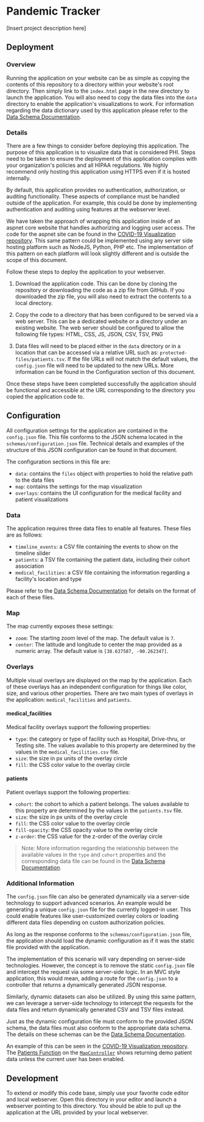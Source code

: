 # Pandemic Tracker

[Insert project description here]

## Deployment

### Overview

Running the application on your website can be as simple as copying the contents of this repository to a directory within your website's root directory. Then simply link to the `index.html` page in the new directory to launch the application. You will also need to copy the data files into the `data` directory to enable the application's visualizations to work. For information regarding the data dictionary used by this application please refer to the [Data Schema Documentation](schemas/data-schema.md).

### Details

There are a few things to consider before deploying this application. The purpose of this application is to visualize data that is considered PHI. Steps need to be taken to ensure the deployment of this application complies with your organization's policies and all HIPAA regulations. We highly recommend only hosting this application using HTTPS even if it is hosted internally.

By default, this application provides no authentication, authorization, or auditing functionality. These aspects of compliance must be handled outside of the application. For example, this could be done by implementing authentication and auditing using features at the webserver level.

We have taken the approach of wrapping this application inside of an aspnet core website that handles authorizing and logging user access. The code for the aspnet site can be found in the [COVID-19 Visualization repository](https://github.com/i2-wustl/covid19-visualization). This same pattern could be implemented using any server side hosting platform such as NodeJS, Python, PHP etc. The implementation of this pattern on each platform will look slightly different and is outside the scope of this document.

Follow these steps to deploy the application to your webserver.

1. Download the application code. This can be done by cloning the repository or downloading the code as a zip file from GitHub. If you downloaded the zip file, you will also need to extract the contents to a local directory.

2. Copy the code to a directory that has been configured to be served via a web server. This can be a dedicated website or a directory under an existing website. The web server should be configured to allow the following file types: HTML, CSS, JS, JSON, CSV, TSV, PNG

3. Data files will need to be placed either in the `data` directory or in a location that can be accessed via a relative URL such as: `protected-files/patients.tsv`. If the file URLs will not match the default values, the `config.json` file will need to be updated to the new URLs. More information can be found in the Configuration section of this document.

Once these steps have been completed successfully the application should be functional and accessible at the URL corresponding to the directory you copied the application code to.

## Configuration

All configuration settings for the application are contained in the `config.json` file. This file conforms to the JSON schema located in the `schemas/configuration.json` file. Technical details and examples of the structure of this JSON configuration can be found in that document.

The configuration sections in this file are:

- `data`: contains the `files` object with properties to hold the relative path to the data files
- `map`: contains the settings for the map visualization
- `overlays`: contains the UI configuration for the medical facility and patient visualizations

### Data

The application requires three data files to enable all features. These files are as follows:

- `timeline_events`: a CSV file containing the events to show on the timeline slider
- `patients`: a TSV file containing the patient data, including their cohort association
- `medical_facilities`: a CSV file containing the information regarding a facility's location and type

Please refer to the [Data Schema Documentation](schemas/data-schema.md) for details on the format of each of these files.

### Map

The map currently exposes these settings:

- `zoom`: The starting zoom level of the map. The default value is `7`.
- `center`: The latitude and longitude to center the map provided as a numeric array. The default value is `[38.637587, -90.262347]`.

### Overlays

Multiple visual overlays are displayed on the map by the application. Each of these overlays has an independent configuration for things like color, size, and various other properties. There are two main types of overlays in the application: `medical_facilities` and `patients`.

#### medical_facilities

Medical facility overlays support the following properties:

- `type`: the category or type of facility such as Hospital, Drive-thru, or Testing site. The values available to this property are determined by the values in the `medical_facilities.csv` file.
- `size`: the size in px units of the overlay circle
- `fill`: the CSS color value to the overlay circle

#### patients

Patient overlays support the following properties:

- `cohort`: the cohort to which a patient belongs. The values available to this property are determined by the values in the `patients.tsv` file.
- `size`: the size in px units of the overlay circle
- `fill`: the CSS color value to the overlay circle
- `fill-opacity`: the CSS opacity value to the overlay circle
- `z-order`: the CSS value for the z-order of the overlay circle

> Note: More information regarding the relationship between the available values in the `type` and `cohort` properties and the corresponding data file can be found in the [Data Schema Documentation](schemas/data-schema.md).

### Additional Information

The `config.json` file can also be generated dynamically via a server-side technology to support advanced scenarios. An example would be generating a unique `config.json` file for the currently logged-in user. This could enable features like user-customized overlay colors or loading different data files depending on custom authorization policies.

As long as the response conforms to the `schemas/configuration.json` file, the application should load the dynamic configuration as if it was the static file provided with the application.

The implementation of this scenario will vary depending on server-side technologies. However, the concept is to remove the static `config.json` file and intercept the request via some server-side logic. In an MVC style application, this would mean, adding a route for the `config.json` to a controller that returns a dynamically generated JSON response.

Similarly, dynamic datasets can also be utilized. By using this same pattern, we can leverage a server-side technology to intercept the requests for the data files and return dynamically generated CSV and TSV files instead.

Just as the dynamic configuration file must conform to the provided JSON schema, the data files must also conform to the appropriate data schema. The details on these schemas can be the [Data Schema Documentation](schemas/data-schema.md).

An example of this can be seen in the [COVID-19 Visualization repository](https://github.com/i2-wustl/covid19-visualization). The [Patients Function](https://github.com/i2-wustl/covid19-visualization/blob/master/src/Covid19.Web/Controllers/MapController.cs#L31) on the [`MapController`](https://github.com/i2-wustl/covid19-visualization/blob/master/src/Covid19.Web/Controllers/MapController.cs) shows returning demo patient data unless the current user has been enabled.

## Development

To extend or modify this code base, simply use your favorite code editor and local webserver. Open this directory in your editor and launch a webserver pointing to this directory. You should be able to pull up the application at the URL provided by your local webserver.

